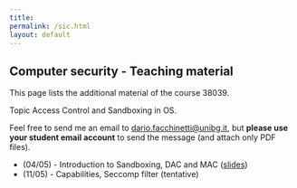```yaml
---
title: 
permalink: /sic.html
layout: default
---
```


## Computer security - Teaching material

This page lists the additional material of the course 38039.

Topic Access Control and Sandboxing in OS.

Feel free to send me an email to <dario.facchinetti@unibg.it>, but **please use your student email account** to send the message (and attach only PDF files). 

* (04/05) - Introduction to Sandboxing, DAC and MAC ([slides](https://drive.google.com/file/d/1Hnr0sr7g5MFYxIpbNsIQFD6d_LlbhKoE/view?usp=sharing))
* (11/05) - Capabilities, Seccomp filter (tentative)
